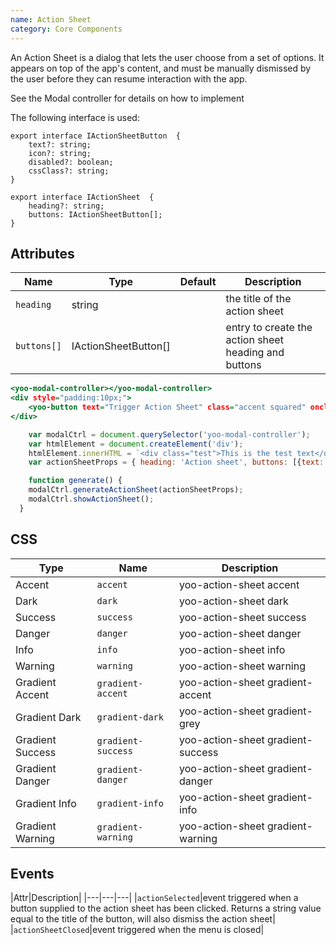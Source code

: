 ```yaml
---
name: Action Sheet
category: Core Components
---
```

An Action Sheet is a dialog that lets the user choose from a set of options. It appears on top of the app's content, and must be manually dismissed by the user before they can resume interaction with the app. 

See the Modal controller for details on how to implement

The following interface is used:

```tsx 
export interface IActionSheetButton  {
    text?: string;
    icon?: string;
    disabled?: boolean;
    cssClass?: string;
}

export interface IActionSheet  {
    heading?: string;
    buttons: IActionSheetButton[];
}
```

## Attributes

|Name|Type|Default|Description|
|---|---|---|---|
|`heading`|string|   |the title of the action sheet|
|`buttons[]`|IActionSheetButton[]|  |entry to create the action sheet heading and buttons|

```yoo-action-sheet.html
<yoo-modal-controller></yoo-modal-controller>
<div style="padding:10px;">
    <yoo-button text="Trigger Action Sheet" class="accent squared" onclick="generate()"></yoo-button>
</div>
```

```yoo-action-sheet.js
    var modalCtrl = document.querySelector('yoo-modal-controller');
    var htmlElement = document.createElement('div');
    htmlElement.innerHTML = `<div class="test">This is the test text</div>`;
    var actionSheetProps = { heading: 'Action sheet', buttons: [{text: 'Action 1', cssClass: "accent"}, {text: 'Action 2', icon: 'yo-fire', cssClass: "success"}, {text: 'Action 3', icon: 'yo-fire', cssClass: "info"}, {text: 'Disabled Action 4', icon: 'yo-fire', cssClass: "accent", disabled: "true"}] };

    function generate() {
    modalCtrl.generateActionSheet(actionSheetProps);
    modalCtrl.showActionSheet();
  }
```

## CSS

|Type|Name|Description|
|---|---|---|
|Accent|`accent`|yoo-action-sheet accent|
|Dark|`dark`|yoo-action-sheet dark|
|Success|`success`|yoo-action-sheet success|
|Danger|`danger`|yoo-action-sheet danger|
|Info|`info`|yoo-action-sheet info|
|Warning|`warning`|yoo-action-sheet warning|
|Gradient Accent|`gradient-accent`|yoo-action-sheet gradient-accent|
|Gradient Dark|`gradient-dark`|yoo-action-sheet gradient-grey|
|Gradient Success|`gradient-success`|yoo-action-sheet gradient-success|
|Gradient Danger|`gradient-danger`|yoo-action-sheet gradient-danger|
|Gradient Info|`gradient-info`|yoo-action-sheet gradient-info|
|Gradient Warning|`gradient-warning`|yoo-action-sheet gradient-warning|

## Events

|Attr|Description|
|---|---|---|
|`actionSelected`|event triggered when a button supplied to the action sheet has been clicked. Returns a string value equal to the title of the button, will also dismiss the action sheet|
|`actionSheetClosed`|event triggered when the menu is closed|